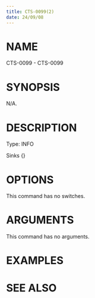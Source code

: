 ```yaml
---
title: CTS-0099(2)
date: 24/09/08
---
```


# NAME

CTS-0099 - CTS-0099

# SYNOPSIS

N/A.

# DESCRIPTION

Type: INFO

Sinks {}

# OPTIONS

This command has no switches.

# ARGUMENTS

This command has no arguments.

# EXAMPLES

# SEE ALSO
